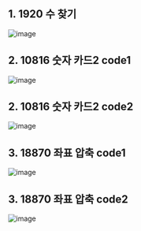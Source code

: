 <!--
https://github.com/audxo112/kotlin-algorithm/issues/11
-->
## 1. 1920 수 찾기
![image](https://user-images.githubusercontent.com/9216335/200206445-808e5aff-6b9e-4d7c-a41a-637e794c12fe.png)

## 2. 10816 숫자 카드2 code1
![image](https://user-images.githubusercontent.com/9216335/200434478-d60bd351-79ea-42c5-a693-7761ab203141.png)

## 2. 10816 숫자 카드2 code2
![image](https://user-images.githubusercontent.com/9216335/200434513-36435186-9fb5-4d2f-8aad-7db9bf29c247.png)

## 3. 18870 좌표 압축 code1
![image](https://user-images.githubusercontent.com/9216335/200744040-93b1cf2a-6aca-4e7f-a2aa-1c73f6de4c1e.png)

## 3. 18870 좌표 압축 code2
![image](https://user-images.githubusercontent.com/9216335/200743984-2694f50e-bea8-4c64-bc36-b4b47f4104e0.png)
